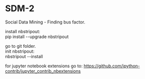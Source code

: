 # SDM-2
Social Data Mining - Finding bus factor.


install nbstripout:    
pip install --upgrade nbstripout

go to git folder.    
init nbstripout:    
nbstripout --install

for jupyter notebook extensions go to:
https://github.com/ipython-contrib/jupyter_contrib_nbextensions

